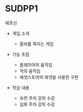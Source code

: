 # SUDPP1
 채호선

 - 게임 소개
   * 좀비를 죽이는 게임

 - 기능 초점
   * 플레이어의 움직임
   * 적의 움직임
   * 에셋스토어의 에셋을 사용한 구현

  - 학습 내용
    * 숙련 주차 강의 수강
    * 심화 주차 강의 수강
